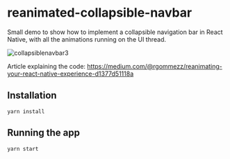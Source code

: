 # reanimated-collapsible-navbar

Small demo to show how to implement a collapsible navigation bar in React Native, with all the animations running on the UI thread.

![collapsiblenavbar3](https://user-images.githubusercontent.com/4982414/43739544-c16401fa-99c8-11e8-8f3c-0ef1da21ac6e.gif)

Article explaining the code:
https://medium.com/@rgommezz/reanimating-your-react-native-experience-d1377d51118a

## Installation

```
yarn install
```

## Running the app

```
yarn start
```
